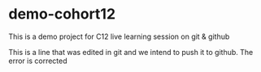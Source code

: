 # demo-cohort12
This is a demo project for C12 live learning session on git &amp; github


This is a line that was edited in git and we intend to push it to github. The error is corrected
